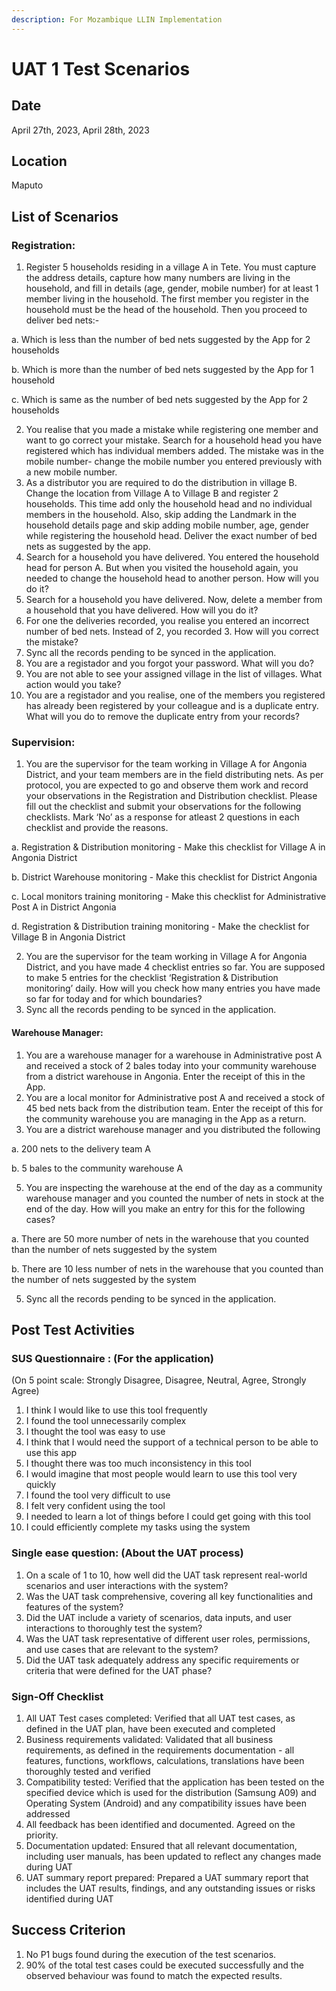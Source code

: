 ```yaml
---
description: For Mozambique LLIN Implementation
---
```


# UAT 1 Test Scenarios

## Date

April 27th, 2023, April 28th, 2023&#x20;

## Location

Maputo

## List of Scenarios

### Registration:

1. Register 5 households residing in a village A in Tete. You must capture the address details, capture how many numbers are living in the household, and fill in details (age, gender, mobile number) for at least 1 member living in the household. The first member you register in the household must be the head of the household. Then you proceed to deliver bed nets:-

&#x20;     a. Which is less than the number of bed nets suggested by the App for 2 households

&#x20;     b. Which is more than the number of bed nets suggested by the App for 1 household

&#x20;     c. Which is same as the number of bed nets suggested by the App for 2 households

2. You realise that you made a mistake while registering one member and want to go correct your mistake. Search for a household head you have registered which has individual members added. The mistake was in the mobile number- change the mobile number you entered previously with a new mobile number.&#x20;
3. As a distributor you are required to do the distribution in village B. Change the location from Village A to Village B and register 2  households. This time add only the household head and no individual members in the household. Also, skip adding the Landmark in the household details page and skip adding mobile number, age, gender while registering the household head. Deliver the exact number of bed nets as suggested by the app.
4. Search for a household you have delivered. You entered the household head for person A. But when you visited the household again, you needed to change the household head to another person.  How will you do it?
5. Search for a household you have delivered. Now, delete a member from a household that you have delivered. How will you do it?
6. For one the deliveries recorded, you realise you entered an incorrect number of bed nets. Instead of 2, you recorded 3. How will you correct the mistake?
7. Sync all the records pending to be synced in the application.
8. You are a registador and you forgot your password. What will you do?
9. You are not able to see your assigned village in the list of villages. What action would you take?
10. You are a registador and you realise, one of the members you registered has already been registered by your colleague and is a duplicate entry. What will you do to remove the duplicate entry from your records?

### Supervision:&#x20;

1. You are the supervisor for the team working in Village A for Angonia District, and your team members are in the field distributing nets. As per protocol, you are expected to go and observe them work and record your observations in the Registration and Distribution checklist. Please fill out the checklist and submit your observations for the following checklists. Mark ‘No’ as a response for atleast 2 questions in each checklist and provide the reasons.

&#x20;     a. Registration & Distribution monitoring - Make this checklist for Village A in Angonia District

&#x20;    b. District Warehouse monitoring - Make this checklist for District Angonia

&#x20;    c. Local monitors training monitoring - Make this checklist for Administrative Post A in District Angonia

&#x20;    d. Registration & Distribution training monitoring - Make the checklist for Village B in Angonia District

2. You are the supervisor for the team working in Village A for Angonia District, and you have made 4 checklist entries so far. You are supposed to make 5 entries for the checklist ‘Registration & Distribution monitoring’ daily. How will you check how many entries you have made so far for today and for which boundaries?
3. Sync all the records pending to be synced in the application.

#### Warehouse Manager:&#x20;

1. You are a warehouse manager for a warehouse in Administrative post A and received a stock of 2 bales today into your community warehouse from a district warehouse in Angonia. Enter the receipt of this in the App.
2. You are a local monitor for Administrative post A and received a stock of 45 bed nets  back from the distribution team. Enter the receipt of this for the community warehouse you are managing in the App as a return.
3. You are a district warehouse manager and you distributed the following

&#x20;      a. 200 nets to the delivery team A

&#x20;      b. 5 bales to the community warehouse A

5. You are inspecting the warehouse at the end of the day as a community warehouse manager and you counted the number of nets in stock at the end of the day. How will you make an entry for this for the following cases?

&#x20;      a. There are 50 more number of nets in the warehouse that you counted than the number of nets suggested by the system

&#x20;     b. There are 10 less number of nets in the warehouse that you counted than the number of nets suggested by the system

5. Sync all the records pending to be synced in the application.

## Post Test Activities

### SUS Questionnaire : (For the application)

(On 5 point scale: Strongly Disagree, Disagree, Neutral, Agree, Strongly Agree)

1. I think I would like to use this tool frequently
2. I found the tool unnecessarily complex
3. I thought the tool was easy to use
4. I think that I would need the support of a technical person to be able to use this app
5. I thought there was too much inconsistency in this tool
6. I would imagine that most people would learn to use this tool very quickly
7. I found the tool very difficult to use
8. I felt very confident using the tool
9. I needed to learn a lot of things before I could get going with this tool
10. I could efficiently complete my tasks using the system

### Single ease question: (About the UAT process)

1. On a scale of 1 to 10, how well did the UAT task represent real-world scenarios and user interactions with the system?
2. Was the UAT task comprehensive, covering all key functionalities and features of the system?
3. Did the UAT include a variety of scenarios, data inputs, and user interactions to thoroughly test the system?
4. Was the UAT task representative of different user roles, permissions, and use cases that are relevant to the system?
5. Did the UAT task adequately address any specific requirements or criteria that were defined for the UAT phase?

### Sign-Off Checklist

1. All UAT Test cases completed: Verified that all UAT test cases, as defined in the UAT plan, have been executed and completed
2. Business requirements validated: Validated that all business requirements, as defined in the requirements documentation - all features, functions, workflows, calculations, translations have been thoroughly tested and verified
3. Compatibility tested: Verified that the application has been tested on the specified device which is used for the distribution (Samsung A09) and Operating System (Android) and any compatibility issues have been addressed
4. All feedback has been identified and documented. Agreed on the priority.&#x20;
5. Documentation updated: Ensured that all relevant documentation, including user manuals, has been updated to reflect any changes made during UAT
6. UAT summary report prepared: Prepared a UAT summary report that includes the UAT results, findings, and any outstanding issues or risks identified during UAT

## Success Criterion

1. No P1 bugs found during the execution of the test scenarios.
2. 90% of the total test cases could be executed successfully and the observed behaviour was found to match the expected results.
